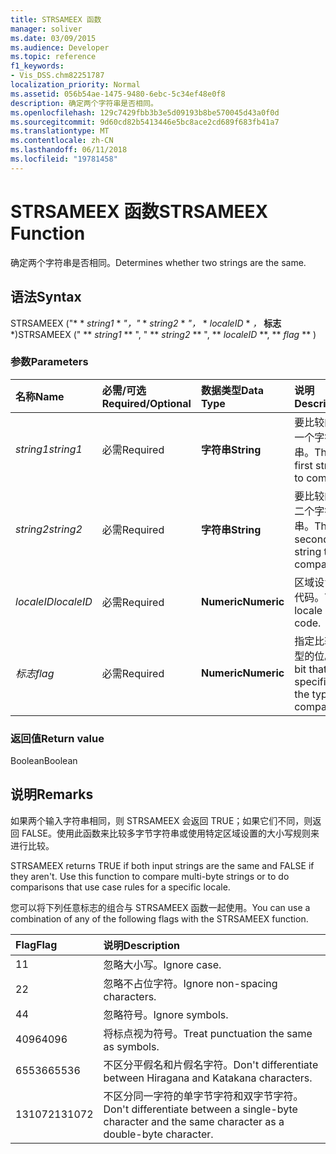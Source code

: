 ```yaml
---
title: STRSAMEEX 函数
manager: soliver
ms.date: 03/09/2015
ms.audience: Developer
ms.topic: reference
f1_keywords:
- Vis_DSS.chm82251787
localization_priority: Normal
ms.assetid: 056b54ae-1475-9480-6ebc-5c34ef48e0f8
description: 确定两个字符串是否相同。
ms.openlocfilehash: 129c7429fbb3b3e5d09193b8be570045d43a0f0d
ms.sourcegitcommit: 9d60cd82b5413446e5bc8ace2cd689f683fb41a7
ms.translationtype: MT
ms.contentlocale: zh-CN
ms.lasthandoff: 06/11/2018
ms.locfileid: "19781458"
---
```

# <a name="strsameex-function"></a><span data-ttu-id="7dd66-103">STRSAMEEX 函数</span><span class="sxs-lookup"><span data-stu-id="7dd66-103">STRSAMEEX Function</span></span>

<span data-ttu-id="7dd66-104">确定两个字符串是否相同。</span><span class="sxs-lookup"><span data-stu-id="7dd66-104">Determines whether two strings are the same.</span></span>
  
## <a name="syntax"></a><span data-ttu-id="7dd66-105">语法</span><span class="sxs-lookup"><span data-stu-id="7dd66-105">Syntax</span></span>

<span data-ttu-id="7dd66-106">STRSAMEEX ("* * *string1* * *"，"* * *string2* * *"，* * *localeID* * *，* **标志** *)</span><span class="sxs-lookup"><span data-stu-id="7dd66-106">STRSAMEEX (" ** *string1* ** ", " ** *string2* ** ", ** *localeID* **, ** *flag* ** )</span></span> 
  
### <a name="parameters"></a><span data-ttu-id="7dd66-107">参数</span><span class="sxs-lookup"><span data-stu-id="7dd66-107">Parameters</span></span>

|<span data-ttu-id="7dd66-108">**名称**</span><span class="sxs-lookup"><span data-stu-id="7dd66-108">**Name**</span></span>|<span data-ttu-id="7dd66-109">**必需/可选**</span><span class="sxs-lookup"><span data-stu-id="7dd66-109">**Required/Optional**</span></span>|<span data-ttu-id="7dd66-110">**数据类型**</span><span class="sxs-lookup"><span data-stu-id="7dd66-110">**Data Type**</span></span>|<span data-ttu-id="7dd66-111">**说明**</span><span class="sxs-lookup"><span data-stu-id="7dd66-111">**Description**</span></span>|
|:-----|:-----|:-----|:-----|
| <span data-ttu-id="7dd66-112">_string1_</span><span class="sxs-lookup"><span data-stu-id="7dd66-112">_string1_</span></span> <br/> |<span data-ttu-id="7dd66-113">必需</span><span class="sxs-lookup"><span data-stu-id="7dd66-113">Required</span></span>  <br/> |<span data-ttu-id="7dd66-114">**字符串**</span><span class="sxs-lookup"><span data-stu-id="7dd66-114">**String**</span></span> <br/> |<span data-ttu-id="7dd66-115">要比较的第一个字符串。</span><span class="sxs-lookup"><span data-stu-id="7dd66-115">The first string to compare.</span></span>  <br/> |
| <span data-ttu-id="7dd66-116">_string2_</span><span class="sxs-lookup"><span data-stu-id="7dd66-116">_string2_</span></span> <br/> |<span data-ttu-id="7dd66-117">必需</span><span class="sxs-lookup"><span data-stu-id="7dd66-117">Required</span></span>  <br/> |<span data-ttu-id="7dd66-118">**字符串**</span><span class="sxs-lookup"><span data-stu-id="7dd66-118">**String**</span></span> <br/> | <span data-ttu-id="7dd66-119">要比较的第二个字符串。</span><span class="sxs-lookup"><span data-stu-id="7dd66-119">The second string to compare.</span></span>  <br/> |
| <span data-ttu-id="7dd66-120">_localeID_</span><span class="sxs-lookup"><span data-stu-id="7dd66-120">_localeID_</span></span> <br/> |<span data-ttu-id="7dd66-121">必需</span><span class="sxs-lookup"><span data-stu-id="7dd66-121">Required</span></span>  <br/> |<span data-ttu-id="7dd66-122">**Numeric**</span><span class="sxs-lookup"><span data-stu-id="7dd66-122">**Numeric**</span></span> <br/> |<span data-ttu-id="7dd66-123">区域设置 ID 代码。</span><span class="sxs-lookup"><span data-stu-id="7dd66-123">The locale ID code.</span></span>  <br/> |
| <span data-ttu-id="7dd66-124">_标志_</span><span class="sxs-lookup"><span data-stu-id="7dd66-124">_flag_</span></span> <br/> |<span data-ttu-id="7dd66-125">必需</span><span class="sxs-lookup"><span data-stu-id="7dd66-125">Required</span></span>  <br/> |<span data-ttu-id="7dd66-126">**Numeric**</span><span class="sxs-lookup"><span data-stu-id="7dd66-126">**Numeric**</span></span> <br/> | <span data-ttu-id="7dd66-127">指定比较类型的位。</span><span class="sxs-lookup"><span data-stu-id="7dd66-127">A bit that specifies the type of comparison.</span></span>  <br/> |
   
### <a name="return-value"></a><span data-ttu-id="7dd66-128">返回值</span><span class="sxs-lookup"><span data-stu-id="7dd66-128">Return value</span></span>

<span data-ttu-id="7dd66-129">Boolean</span><span class="sxs-lookup"><span data-stu-id="7dd66-129">Boolean</span></span>
  
## <a name="remarks"></a><span data-ttu-id="7dd66-130">说明</span><span class="sxs-lookup"><span data-stu-id="7dd66-130">Remarks</span></span>

<span data-ttu-id="7dd66-p101">如果两个输入字符串相同，则 STRSAMEEX 会返回 TRUE；如果它们不同，则返回 FALSE。使用此函数来比较多字节字符串或使用特定区域设置的大小写规则来进行比较。
			
</span><span class="sxs-lookup"><span data-stu-id="7dd66-p101">STRSAMEEX returns TRUE if both input strings are the same and FALSE if they aren't. Use this function to compare multi-byte strings or to do comparisons that use case rules for a specific locale.</span></span>
  
<span data-ttu-id="7dd66-133">您可以将下列任意标志的组合与 STRSAMEEX 函数一起使用。</span><span class="sxs-lookup"><span data-stu-id="7dd66-133">You can use a combination of any of the following flags with the STRSAMEEX function.</span></span>
  
|<span data-ttu-id="7dd66-134">**Flag**</span><span class="sxs-lookup"><span data-stu-id="7dd66-134">**Flag**</span></span>|<span data-ttu-id="7dd66-135">**说明**</span><span class="sxs-lookup"><span data-stu-id="7dd66-135">**Description**</span></span>|
|:-----|:-----|
|<span data-ttu-id="7dd66-136">1</span><span class="sxs-lookup"><span data-stu-id="7dd66-136">1</span></span>  <br/> |<span data-ttu-id="7dd66-137">忽略大小写。</span><span class="sxs-lookup"><span data-stu-id="7dd66-137">Ignore case.</span></span>  <br/> |
|<span data-ttu-id="7dd66-138">2</span><span class="sxs-lookup"><span data-stu-id="7dd66-138">2</span></span>  <br/> |<span data-ttu-id="7dd66-139">忽略不占位字符。</span><span class="sxs-lookup"><span data-stu-id="7dd66-139">Ignore non-spacing characters.</span></span>  <br/> |
|<span data-ttu-id="7dd66-140">4</span><span class="sxs-lookup"><span data-stu-id="7dd66-140">4</span></span>  <br/> |<span data-ttu-id="7dd66-141">忽略符号。</span><span class="sxs-lookup"><span data-stu-id="7dd66-141">Ignore symbols.</span></span>  <br/> |
|<span data-ttu-id="7dd66-142">4096</span><span class="sxs-lookup"><span data-stu-id="7dd66-142">4096</span></span>  <br/> |<span data-ttu-id="7dd66-143">将标点视为符号。</span><span class="sxs-lookup"><span data-stu-id="7dd66-143">Treat punctuation the same as symbols.</span></span>  <br/> |
|<span data-ttu-id="7dd66-144">65536</span><span class="sxs-lookup"><span data-stu-id="7dd66-144">65536</span></span>  <br/> |<span data-ttu-id="7dd66-145">不区分平假名和片假名字符。</span><span class="sxs-lookup"><span data-stu-id="7dd66-145">Don't differentiate between Hiragana and Katakana characters.</span></span>  <br/> |
|<span data-ttu-id="7dd66-146">131072</span><span class="sxs-lookup"><span data-stu-id="7dd66-146">131072</span></span>  <br/> |<span data-ttu-id="7dd66-147">不区分同一字符的单字节字符和双字节字符。</span><span class="sxs-lookup"><span data-stu-id="7dd66-147">Don't differentiate between a single-byte character and the same character as a double-byte character.</span></span>  <br/> |
   

